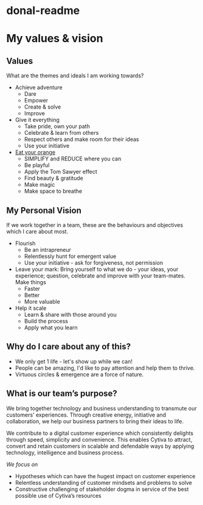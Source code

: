 # donal-readme

# My values & vision

## Values 

What are the themes and ideals I am working towards?

* Achieve adventure
	* Dare
	* Empower
	* Create & solve
	* Improve
* Give it everything
	* Take pride, own your path
	* Celebrate & learn from others
	* Respect others and make room for their ideas
	* Use your initiative
* [Eat your orange](https://www.thenewleam.com/2018/08/eating-an-orange-thich-nhat-hanh/)
	* SIMPLIFY and REDUCE where you can
	* Be playful
	* Apply the Tom Sawyer effect
	* Find beauty & gratitude
	* Make magic
	* Make space to breathe

## My Personal Vision

If we work together in a team, these are the behaviours and objectives which I care about most.

* Flourish
	* Be an intrapreneur
	* Relentlessly hunt for emergent value
	* Use your initiative - ask for forgiveness, not permission
* Leave your mark:
Bring yourself to what we do - your ideas, your experience; question, celebrate and improve with your team-mates. Make things
	* Faster
	* Better
	* More valuable
* Help it scale
	* Learn & share with those around you
	* Build the process
	* Apply what you learn

## Why do I care about any of this?
* We only get 1 life - let's show up while we can!
* People can be amazing, I'd like to pay attention and help them to thrive.
* Virtuous circles & emergence are a force of nature.

## What is our team’s purpose?
We bring together technology and business understanding to transmute our customers' experiences. Through creative energy, initiative and collaboration, we help our business partners to bring their ideas to life.

We contribute to a digital customer experience which consistently delights through speed, simplicity and convenience.
This enables Cytiva to attract, convert and retain customers in scalable and defendable ways by applying technology, intelligence and business process.

*We focus on*
* Hypotheses which can have the hugest impact on customer experience
* Relentless understanding of customer mindsets and problems to solve
* Constructive challenging of stakeholder dogma in service of the best possible use of Cytiva’s resources

